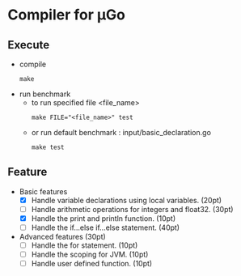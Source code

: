 # Compiler for μGo

## Execute
* compile
    ```
    make
    ```
* run benchmark
    * to run specified file <file_name>
        ```
        make FILE="<file_name>" test
        ```
    * or run default benchmark : input/basic_declaration.go
        ```
        make test
        ```

## Feature
* Basic features 
    * [x] Handle variable declarations using local variables. (20pt)
    * [ ] Handle arithmetic operations for integers and float32. (30pt)
    * [x] Handle the print and println function. (10pt)
    * [ ] Handle the if...else if...else statement. (40pt)
* Advanced features (30pt)
    * [ ] Handle the for statement. (10pt)
    * [ ] Handle the scoping for JVM. (10pt)
    * [ ] Handle user defined function. (10pt)
